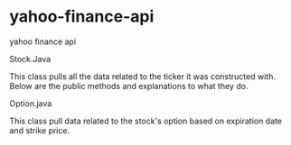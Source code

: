 # yahoo-finance-api
yahoo finance api



Stock.Java

This class pulls all the data related to the ticker it was constructed with. Below are the public methods and explanations to what they do.






Option.java

This class pull data related to the stock's option based on expiration date and strike price.
